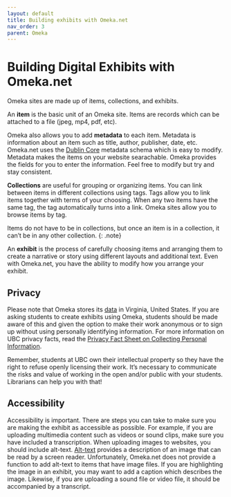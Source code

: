 ```yaml
---
layout: default
title: Building exhibits with Omeka.net
nav_order: 3
parent: Omeka
---
```

# Building Digital Exhibits with Omeka.net

Omeka sites are made up of items, collections, and exhibits.

An **item** is the basic unit of an Omeka site. Items are records which can be attached to   a file (jpeg, mp4, pdf, etc).

Omeka also allows you to add **metadata** to each item. Metadata is information about an item such as title, author, publisher, date, etc. Omeka.net uses the [Dublin Core](https://dublincore.org/) metadata schema which is easy to modify. Metadata makes the items on your website searachable. Omeka provides the fields for you to enter the information. Feel free to modify but try and stay consistent.

**Collections** are useful for grouping or organizing items. You can link between items in different collections using tags. Tags allow you to link items together with terms of your choosing. When any two items have the same tag, the tag automatically turns into a link. Omeka sites allow you to browse items by tag.

Items do not have to be in collections, but once an item is in a collection, it can’t be in any other collection.
{: .note}

An **exhibit** is the process of carefully choosing items and arranging them to create a narrative or story using different layouts and additional text. Even with Omeka.net, you have the ability to modify how you arrange your exhibit.

## Privacy

Please note that Omeka stores its [data](https://info.omeka.net/signup/privacy-policy/) in Virginia, United States. If you are asking students to create exhibits using Omeka, students should be made aware of this and given the option to make their work anonymous or to sign up without using personally identifying information. For more information on UBC privacy facts, read the [Privacy Fact Sheet on Collecting Personal Information](https://universitycounsel.ubc.ca/files/2020/01/Fact-Sheet-Collecting-Personal-Information.pdf).

Remember, students at UBC own their intellectual property so they have the right to refuse openly licensing their work. It’s necessary to communicate the risks and value of working in the open and/or public with your students. Librarians can help you with that!

## Accessibility

Accessibility is important. There are steps you can take to make sure you are making the exhibit as accessible as possible. For example, if you are uploading multimedia content such as videos or sound clips, make sure you have included a transcription. When uploading images to websites, you should include alt-text. [Alt-text](https://moz.com/learn/seo/alt-text) provides a description of an image that can be read by a screen reader. Unfortunately, Omeka.net does not provide a function to add alt-text to items that have image files. If you are highlighting the image in an exhibit, you may want to add a caption which describes the image. Likewise, if you are uploading a sound file or video file, it should be accompanied by a transcript.
